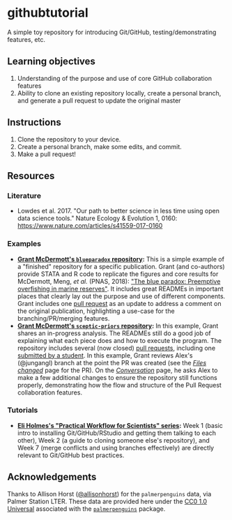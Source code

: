 # githubtutorial
A simple toy repository for introducing Git/GitHub, testing/demonstrating features, etc.

## Learning objectives
1. Understanding of the purpose and use of core GitHub collaboration features
2. Ability to clone an existing repository locally, create a personal branch, and generate a pull request to update the original master

## Instructions
1. Clone the repository to your device.
2. Create a personal branch, make some edits, and commit.
3. Make a pull request!

## Resources
### Literature
- Lowdes et al. 2017. "Our path to better science in less time using open data science tools." Nature Ecology & Evolution 1, 0160:
https://www.nature.com/articles/s41559-017-0160

### Examples
- **[Grant McDermott's `blueparadox` repository](https://github.com/grantmcdermott/blueparadox/):** This is a simple example of a "finished" repository for a specific publication. Grant (and co-authors) provide STATA and R code to replicate the figures and core results for McDermott, Meng, *et al.* (PNAS, 2018): ["The blue paradox: Preemptive overfishing in marine reserves"](http://dx.doi.org/10.1073/pnas.1802862115). It includes great READMEs in important places that clearly lay out the purpose and use of different components. Grant includes one [pull request](https://github.com/grantmcdermott/blueparadox/pull/1) as an update to address a comment on the original publication, highlighting a use-case for the branching/PR/merging features.
- **[Grant McDermott's `sceptic-priors` repository](https://github.com/grantmcdermott/sceptic-priors/):** In this example, Grant shares an in-progress analysis. The READMEs still do a good job of explaining what each piece does and how to execute the program. The repository includes several (now closed) [pull requests](https://github.com/grantmcdermott/sceptic-priors/pulls?q=is%3Apr+is%3Aclosed), including one [submitted by a student](https://github.com/grantmcdermott/sceptic-priors/pull/1). In this example, Grant reviews Alex's (@jungangl) branch at the point the PR was created (see the *[Files changed](https://github.com/grantmcdermott/sceptic-priors/pull/1/files)* page for the PR). On the *[Conversation](https://github.com/grantmcdermott/sceptic-priors/pull/1/#issue-192767509)* page, he asks Alex to make a few additional changes to ensure the repository still functions properly, demonstrating how the flow and structure of the Pull Request collaboration features.

### Tutorials
- **[Eli Holmes's "Practical Workflow for Scientists" series](https://rverse-tutorials.github.io/RWorkflow-NWFSC-2020/):** Week 1 (basic intro to installing Git/GitHub/RStudio and getting them talking to each other), Week 2 (a guide to cloning someone else's repository), and Week 7 (merge conflicts and using branches effectively) are directly relevant to Git/GitHub best practices.

## Acknowledgements
Thanks to Allison Horst ([@allisonhorst](https://github.com/allisonhorst)) for the `palmerpenguins` data, via Palmer Station LTER. These data are provided here under the [CC0 1.0 Universal](https://github.com/allisonhorst/palmerpenguins/blob/master/LICENSE.md) associated with the [`palmerpenguins`](https://github.com/allisonhorst/palmerpenguins/) package.